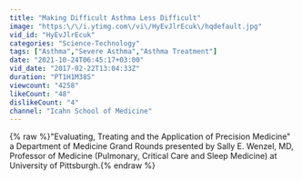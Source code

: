 ```yaml
---
title: "Making Difficult Asthma Less Difficult"
image: "https:\/\/i.ytimg.com\/vi\/HyEvJlrEcuk\/hqdefault.jpg"
vid_id: "HyEvJlrEcuk"
categories: "Science-Technology"
tags: ["Asthma","Severe Asthma","Asthma Treatment"]
date: "2021-10-24T06:45:17+03:00"
vid_date: "2017-02-22T13:04:33Z"
duration: "PT1H1M38S"
viewcount: "4258"
likeCount: "48"
dislikeCount: "4"
channel: "Icahn School of Medicine"
---
```

{% raw %}&quot;Evaluating, Treating and the Application of Precision Medicine&quot; a Department of Medicine Grand Rounds presented by Sally E. Wenzel, MD, Professor of Medicine (Pulmonary, Critical Care and Sleep Medicine) at University of Pittsburgh.{% endraw %}
